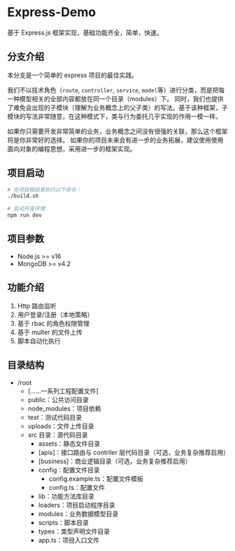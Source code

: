 # Express-Demo

基于 Express.js 框架实现，基础功能齐全，简单，快速。

## 分支介绍

本分支是一个简单的 express 项目的最佳实践。

我们不以技术角色（`route`, `controller`, `service`, `model`等）进行分类，而是把每一种模型相关的全部内容都放在同一个目录（modules）下。
同时，我们也提供了难免会出现的子模块（理解为业务概念上的父子类）的写法，基于该种框架，子模块的写法非常随意，在这种模式下，类与行为委托几乎实现的作用一模一样。

如果你只需要开发非常简单的业务，业务概念之间没有很强的关联，那么这个框架将是你非常好的选择。
如果你的项目未来会有进一步的业务拓展，建议使用使用面向对象的编程思想，采用进一步的框架实现。

## 项目启动

```sh
# 在项目根目录执行以下命令：
./build.sh

# 启动开发环境
npm run dev
```

## 项目参数

- Node.js >= v16
- MongoDB >= v4.2

## 功能介绍

1. Http 路由监听
2. 用户登录/注册（本地策略）
3. 基于 rbac 的角色权限管理
4. 基于 multer 的文件上传
5. 脚本自动化执行

## 目录结构

- /root
  - [……一系列工程配置文件]
  - public：公共访问目录
  - node_modules：项目依赖
  - test：测试代码目录
  - uploads：文件上传目录
  - src 目录：源代码目录
    - assets：静态文件目录
    - [apis]：接口路由与 contrller 层代码目录（可选，业务复杂推荐启用）
    - [business]：商业逻辑目录（可选，业务复杂推荐启用）
    - config：配置文件目录
      - config.example.ts：配置文件模板
      - config.ts：配置文件
    - lib：功能方法库目录
    - loaders：项目启动程序目录
    - modules：业务数据模型目录
    - scripts：脚本目录
    - types：类型声明文件目录
    - app.ts：项目入口文件
